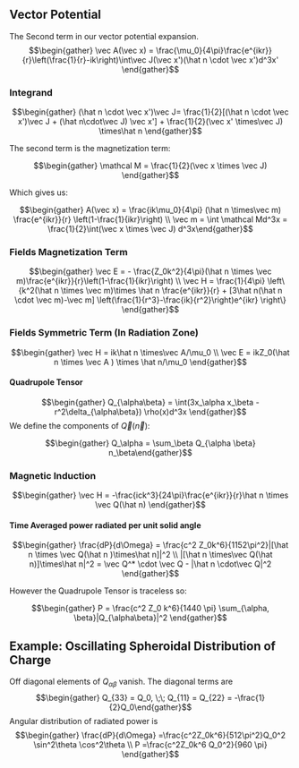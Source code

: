 ## Vector Potential
The Second term in our vector potential expansion. 
$$\begin{gather} \vec A(\vec x) = \frac{\mu_0}{4\pi}\frac{e^{ikr}}{r}\left(\frac{1}{r}-ik\right)\int\vec J(\vec x')(\hat n \cdot \vec x')d^3x' \end{gather}$$


### Integrand
$$\begin{gather} (\hat n \cdot \vec x')\vec J= \frac{1}{2}[(\hat n \cdot \vec x')\vec J + (\hat n\cdot\vec J) \vec x'] + \frac{1}{2}(\vec x' \times\vec J) \times\hat n \end{gather}$$

The second term is the magnetization term: 

$$\begin{gather} \mathcal M = \frac{1}{2}(\vec x \times \vec J) \end{gather}$$

Which gives us: 

$$\begin{gather} A(\vec x) = \frac{ik\mu_0}{4\pi} (\hat n \times\vec m) \frac{e^{ikr}}{r} \left(1-\frac{1}{ikr}\right) \\ \vec m = \int \mathcal Md^3x = \frac{1}{2}\int(\vec x \times \vec J) d^3x\end{gather}$$
### Fields Magnetization Term
$$\begin{gather} \vec E = - \frac{Z_0k^2}{4\pi}(\hat n \times \vec m)\frac{e^{ikr}}{r}\left(1-\frac{1}{ikr}\right) \\ \vec H = \frac{1}{4\pi} \left\{k^2(\hat n \times \vec m)\times \hat n \frac{e^{ikr}}{r} + [3\hat n(\hat n \cdot \vec m)-\vec m] \left(\frac{1}{r^3}-\frac{ik}{r^2}\right)e^{ikr} \right\} \end{gather}$$
### Fields Symmetric Term (In Radiation Zone)
$$\begin{gather} \vec H = ik\hat n \times\vec A/\mu_0 \\ \vec E = ikZ_0(\hat n \times \vec A ) \times \hat n/\mu_0 \end{gather}$$

#### Quadrupole Tensor 
$$\begin{gather} Q_{\alpha\beta} = \int(3x_\alpha x_\beta - r^2\delta_{\alpha\beta}) \rho(x)d^3x \end{gather}$$
We define the components of $\vec Q(\vec n)$: 

$$\begin{gather} Q_\alpha = \sum_\beta Q_{\alpha \beta} n_\beta\end{gather}$$
### Magnetic Induction 
$$\begin{gather} \vec H = -\frac{ick^3}{24\pi}\frac{e^{ikr}}{r}\hat n \times \vec Q(\hat n) \end{gather}$$

#### Time Averaged power radiated per unit solid angle
$$\begin{gather} \frac{dP}{d\Omega} = \frac{c^2 Z_0k^6}{1152\pi^2}|[\hat n \times \vec Q(\hat n )\times\hat n]|^2 \\ |[\hat n \times\vec Q(\hat n)]\times\hat n|^2 = \vec Q^* \cdot \vec Q - |\hat n \cdot\vec Q|^2 \end{gather}$$

However the Quadrupole Tensor is traceless so: 

$$\begin{gather} P = \frac{c^2 Z_0 k^6}{1440 \pi} \sum_{\alpha, \beta}|Q_{\alpha\beta}|^2 \end{gather}$$
## Example: Oscillating Spheroidal Distribution of Charge
Off diagonal elements of $Q_{\alpha\beta}$ vanish. The diagonal terms are
$$\begin{gather} Q_{33} = Q_0, \;\; Q_{11} = Q_{22} = -\frac{1}{2}Q_0\end{gather}$$
Angular distribution of radiated power is 
$$\begin{gather} \frac{dP}{d\Omega} =\frac{c^2Z_0k^6}{512\pi^2}Q_0^2 \sin^2\theta \cos^2\theta \\ P =\frac{c^2Z_0k^6 Q_0^2}{960 \pi} \end{gather}$$
